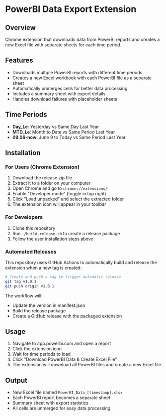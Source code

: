 # PowerBI Data Export Extension

## Overview

Chrome extension that downloads data from PowerBI reports and creates a new Excel file with separate sheets for each time period.

## Features

- Downloads multiple PowerBI reports with different time periods
- Creates a new Excel workbook with each PowerBI file as a separate sheet
- Automatically unmerges cells for better data processing
- Includes a summary sheet with export details
- Handles download failures with placeholder sheets

## Time Periods

- **Day_Le**: Yesterday vs Same Day Last Year
- **MTD_Le**: Month to Date vs Same Period Last Year
- **09.06-now**: June 9 to Today vs Same Period Last Year

## Installation

### For Users (Chrome Extension)

1. Download the release zip file
2. Extract it to a folder on your computer
3. Open Chrome and go to `chrome://extensions/`
4. Enable "Developer mode" (toggle in top right)
5. Click "Load unpacked" and select the extracted folder
6. The extension icon will appear in your toolbar

### For Developers

1. Clone this repository
2. Run `./build-release.sh` to create a release package
3. Follow the user installation steps above

### Automated Releases

This repository uses GitHub Actions to automatically build and release the extension when a new tag is created:

```bash
# Create and push a tag to trigger automatic release
git tag v1.0.1
git push origin v1.0.1
```

The workflow will:

- Update the version in manifest.json
- Build the release package
- Create a GitHub release with the packaged extension

## Usage

1. Navigate to app.powerbi.com and open a report
2. Click the extension icon
3. Wait for time periods to load
4. Click "Download PowerBI Data & Create Excel File"
5. The extension will download all PowerBI files and create a new Excel file

## Output

- New Excel file named `PowerBI_Data_[timestamp].xlsx`
- Each PowerBI report becomes a separate sheet
- Summary sheet with export statistics
- All cells are unmerged for easy data processing
